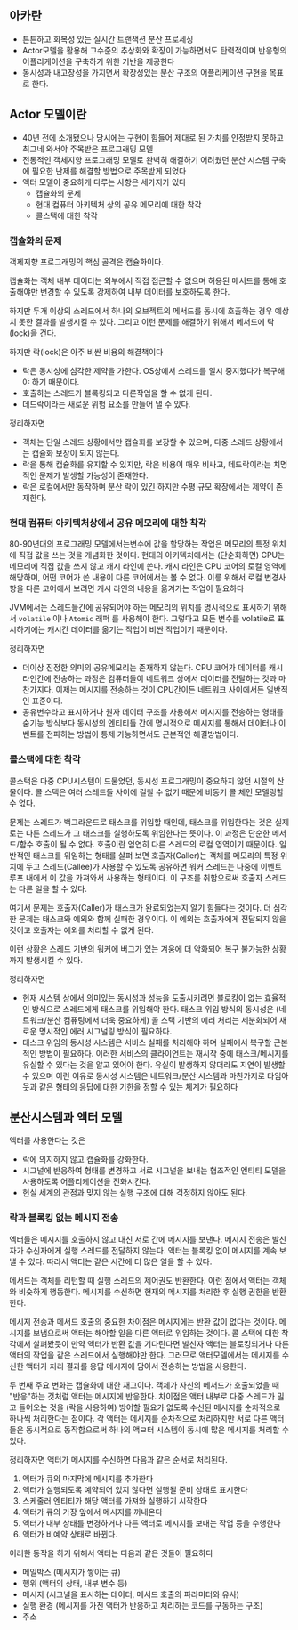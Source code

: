 ## 아카란

- 튼튼하고 회복성 있는 실시간 트랜잭션 분산 프로세싱
- Actor모델을 활용해 고수준의 추상화와 확장이 가능하면서도 탄력적이며 반응형의 어플리케이션을 구축하기 위한 기반을 제공한다
- 동시성과 내고장성을 가지면서 확장성있는 분산 구조의 어플리케이션 구현을 목표로 한다.



## Actor 모델이란

- 40년 전에 소개됐으나 당시에는 구현이 힘들어 제대로 된 가치를 인정받지 못하고 최그네 와서야 주목받은 프로그래밍 모델
- 전통적인 객체지향 프로그래밍 모델로 완벽히 해결하기 어려웠던 분산 시스템 구축에 필요한 난제를 해결할 방법으로 주목받게 되었다
- 액터 모델이 중요하게 다루는 사항은 세가지가 있다
  - 캡슐화의 문제
  - 현대 컴퓨터 아키텍처 상의 공유 메모리에 대한 착각
  - 콜스택에 대한 착각



### 캡슐화의 문제

객제지향 프로그래밍의 핵심 골격은 캡슐화이다.

캡슐화는 객체 내부 데이터는 외부에서 직접 접근할 수 없으며 허용된 메서드를 통해 호출해야만 변경할 수 있도록 강제하여 내부 데이터를 보호하도록 한다.

하지만 두개 이상의 스레드에서 하나의 오브젝트의 메서드를 동시에 호출하는 경우 예상치 못한 결과를 발생시킬 수 있다. 그리고 이런 문제를 해결하기 위해서 메서드에 락(lock)을 건다.

하지만 락(lock)은 아주 비싼 비용의 해결책이다

- 락은 동시성에 심각한 제약을 가한다. OS상에서 스레드를 일시 중지했다가 복구해야 하기 때문이다.
- 호출하는 스레드가 블록킹되고 다른작업을 할 수 없게 된다.
- 데드락이라는 새로운 위험 요소를 만들어 낼 수 있다.

정리하자면

- 객체는 단일 스레드 상황에서만 캡슐화를 보장할 수 있으며, 다중 스레드 상황에서는 캡슐화 보장이 되지 않는다.
- 락을 통해 캡슐화를 유지할 수 있지만, 락은 비용이 매우 비싸고, 데드락이라는 치명적인 문제가 발생할 가능성이 존재한다.
- 락은 로컬에서만 동작하며 분산 락이 있긴 하지만 수평 규모 확장에서는 제약이 존재한다.



### 현대 컴퓨터 아키텍처상에서 공유 메모리에 대한 착각

80-90년대의 프로그래밍 모델에서는변수에 값을 할당하는 작업은 메모리의 특정 위치에 직접 값을 쓰는 것을 개념화한 것이다. 현대의 아키텍처에서는 (단순화하면) CPU는 메모리에 직접 값을 쓰지 않고 캐시 라인에 쓴다. 캐시 라인은 CPU 코어의 로컬 영역에 해당하며, 어떤 코어가 쓴 내용이 다른 코어에서는 볼 수 없다. 이릉 위해서 로컬 변경사항을 다른 코어에서 보려면 캐시 라인의 내용을 옮겨가는 작업이 필요하다

JVM에서는 스레드들간에 공유되어야 하는 메모리의 위치를 명시적으로 표시하기 위해서 `volatile` 이나 `Atomic` 래퍼 를 사용해야 한다. 그렇다고 모든 변수를 volatile로 표시하기에는 캐시간 데이터를 옮기는 작업이 비싼 작업이기 때문이다.

정리하자면

- 더이상 진정한 의미의 공유메모리는 존재하지 않는다. CPU 코어가 데이터를 캐시라인간에 전송하는 과정은 컴퓨터들이 네트워크 상에서 데이터를 전달하는 것과 마찬가지다. 이제는 메시지를 전송하는 것이 CPU간이든 네트워크 사이에서든 일반적인 표준이다.
- 공유변수라고 표시하거나 원자 데이터 구조를 사용해서 메시지를 전송하는 형태를 숨기능 방식보다 동시성의 엔티티들 간에 명시적으로 메시지를 통해서 데이터나 이벤트를 전파하는 방법이 통제 가능하면서도 근본적인 해결방법이다.



### 콜스택에 대한 착각

콜스택은 다중 CPU시스템이 드물었던, 동시성 프로그래밍이 중요하지 않던 시절의 산물이다. 콜 스택은 여러 스레드들 사이에 걸칠 수 없기 때문에 비동기 콜 체인 모델링할 수 없다.

문제는 스레드가 백그라운드로 태스크를 위임할 때인데, 태스크를 위임한다는 것은 실제로는 다른 스레드가 그 태스크를 실행하도록 위임한다는 뜻이다. 이 과정은 단순한 메서드/함수 호출이 될 수 없다. 호출이란 엄연히 다른 스레드의 로컬 영역이기 때문이다. 일반적인 태스크를 위임하는 형태를 살펴 보면 호출자(Caller)는 객체를 메모리의 특정 위치에 두고 스레드(Callee)가 사용할 수 있도록 공유하면 워커 스레드는 나중에 이벤트 루프 내에서 이 값을 가져와서 사용하는 형태이다. 이 구조를 취함으로써 호출자 스레드는 다른 일을 할 수 있다.

여기서 문제는 호출자(Caller)가 태스크가 완료되었는지 알기 힘들다는 것이다. 더 심각한 문제는 태스크와 예외와 함께 실패한 경우이다. 이 예외는 호출자에게 전달되지 않을 것이고 호출자는 예외를 처리할 수 없게 된다.

이런 상황은 스레드 기반의 워커에 버그가 있는 겨웅에 더 악화되어 복구 불가능한 상황까지 발생시킬 수 있다.

정리하자면

- 현재 시스템 상에서 의미있는 동시성과 성능을 도출시키려면 블로킹이 없는 효율적인 방식으로 스레드에게 태스크를 위임해야 한다. 태스크 위임 방식의 동시성은 (네트워크/분산 컴퓨팅에서 더욱 중요하게) 콜 스택 기반의 에러 처리는 세분화되어 새로운 명시적인 에러 시그널링 방식이 필요하다.
- 태스크 위임의 동시성 시스템은 서비스 실패를 처리해야 하며 실패에서 복구할 근본적인 방법이 필요하다. 이러한 서비스의 클라이언트는 재시작 중에 태스크/메시지를 유실할 수 있다는 것을 알고 있어야 한다. 유실이 발생하지 않더라도 지연이 발생할 수 있으며 이런 이유로 동시성 시스템은 네트워크/분산 시스템과 마찬가지로 타임아웃과 같은 형태의 응답에 대한 기한을 정할 수 있는 체계가 필요하다



## 분산시스템과 액터 모델

액터를 사용한다는 것은

- 락에 의지하지 않고 캡슐화를 강화한다.
- 시그널에 반응하여 형태를 변경하고 서로 시그널을 보내는 협조적인 엔티티 모델을 사용하도록 어플리케이션을 진화시킨다.
- 현실 세계의 관점과 맞지 않는 실행 구조에 대해 걱정하지 않아도 된다.

### 락과 블록킹 없는 메시지 전송

엑터들은 메시지를 호출하지 않고 대신 서로 간에 메시지를 보낸다. 메시지 전송은 발신자가 수신자에게 실행 스레드를 전달하지 않는다. 액터는 블록킹 없이 메시지를 계속 보낼 수 있다. 따라서 액터는 같은 시간에 더 많은 일을 할 수 있다.

메서드는 객체를 리턴할 때 실행 스레드의 제어권도 반환한다. 이런 점에서 액터는 객체와 비슷하게 행동한다. 메시지를 수신하면 현재의 메시지를 처리한 후 실행 권한을 반환한다.

메시지 전송과 메서드 호출의 중요한 차이점은 메시지에는 반환 값이 없다는 것이다. 메시지를 보냄으로써 액터는 해야할 일을 다른 액터로 위임하는 것이다. 콜 스택에 대한 착각에서 살펴봤듯이 만약 액터가 반환 값을 기다린다면 발신자 액터는 블로킹되거나 다른 액터의 작업을 같은 스레드에서 실행해야만 한다. 그러므로 액터모델에서는 메시지를 수신한 액터가 처리 결과를 응답 메시지에 담아서 전송하는 방법을 사용한다.

두 번째 주요 변화는 캡슐화에 대한 재고이다. 객체가 자신의 메서드가 호출되었을 때 "반응"하는 것처럼 액터는 메시지에 반응한다. 차이점은 액터 내부로 다중 스레드가 밀고 들어오는 것을 (락을 사용하여) 방어할 필요가 없도록 수신된 메시지를 순차적으로 하나씩 처리한다는 점이다. 각 액터는 메시지를 순차적으로 처리하지만 서로 다른 액터들은 동시적으로 동작함으로써 하나의 액ㄹ터 시스템이 동시에 많은 메시지를 처리할 수 있다.

정리하자면 액터가 메시지를 수신하면 다음과 같은 순서로 처리된다.

1. 액터가 큐의 마지막에 메시지를 추가한다
2. 액터가 실행되도록 예약되어 있지 않다면 실행될 준비 상태로 표시한다
3. 스케줄러 엔티티가 해당 액터를 가져와 실행하기 시작한다
4. 액터가 큐의 가장 앞에서 메시지를 꺼내온다
5. 액터가 내부 상태를 변경하거나 다른 액터로 메시지를 보내는 작업 등을 수행한다
6. 액터가 비예약 상태로 바뀐다.

이러한 동작을 하기 위해서 액터는 다음과 같은 것들이 필요하다

- 메일박스 (메시지가 쌓이는 큐)
- 행위 (액터의 상태, 내부 변수 등)
- 메시지 (시그널을 표시하는 데이터, 메서드 호출의 파라미터와 유사)
- 실행 환경 (메시지를 가진 액터가 반응하고 처리하는 코드를 구동하는 구조)
- 주소

